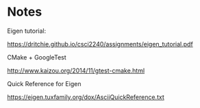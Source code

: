 # Notes

Eigen tutorial:

https://dritchie.github.io/csci2240/assignments/eigen_tutorial.pdf

CMake + GoogleTest

http://www.kaizou.org/2014/11/gtest-cmake.html

Quick Reference for Eigen

https://eigen.tuxfamily.org/dox/AsciiQuickReference.txt

